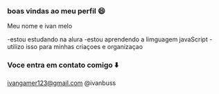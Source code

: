 ### boas vindas ao meu perfil 😄

Meu nome e ivan melo

-estou estudando na alura 
-estou aprendendo a limguagem javaScript 
-utilizo isso para minhas criaçoes e organizaçao

### Voce entra em contato comigo ⬇️

ivangamer123@gmail.com
@ivanbuss
